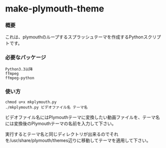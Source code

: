 # make-plymouth-theme

### 概要
これは、plymouthのループするスプラッシュテーマを作成するPythonスクリプトです。

### 必要なパッケージ

~~~
Python3.3以降
ffmpeg
ffmpeg-python
~~~

### 使い方
~~~
chmod u+x mkplymouth.py
./mkplymouth.py ビデオファイル名 テーマ名
~~~

ビデオファイル名にはPlymouthテーマに変換したい動画ファイルを、テーマ名には変換後のPlymouthテーマの名前を入力して下さい。

実行するとテーマ名と同じディレクトリが出来るのでそれを/usr/share/plymouth/themes辺りに移動してテーマを適用して下さい。
